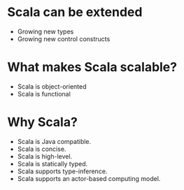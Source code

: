 # Scala can be extended

 * Growing new types
 * Growing new control constructs

# What makes Scala scalable?

 * Scala is object-oriented
 * Scala is functional

# Why Scala?

 * Scala is Java compatible.
 * Scala is concise.
 * Scala is high-level.
 * Scala is statically typed.
 * Scala supports type-inference.
 * Scala supports an actor-based computing model.


